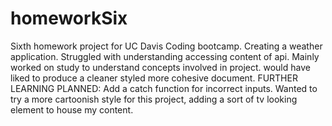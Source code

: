 # homeworkSix
Sixth homework project for UC Davis Coding bootcamp. Creating a weather application.
Struggled with understanding accessing content of api. Mainly worked on study to understand concepts involved in project. would have liked to produce a cleaner styled more cohesive document. FURTHER LEARNING PLANNED: Add a catch function for incorrect inputs.
Wanted to try a more cartoonish style for this project, adding a sort of tv looking element to house my content.
